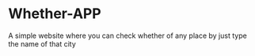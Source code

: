 # Whether-APP
A simple website where you can check whether of any place by just type the name of that city 
